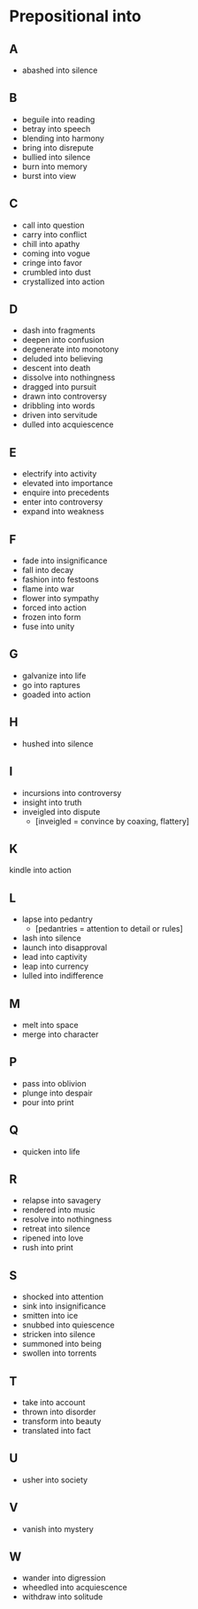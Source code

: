 # Prepositional into

## A

- abashed into silence

## B

- beguile into reading
- betray into speech
- blending into harmony
- bring into disrepute
- bullied into silence
- burn into memory
- burst into view

## C

- call into question
- carry into conflict
- chill into apathy
- coming into vogue
- cringe into favor
- crumbled into dust
- crystallized into action

## D

- dash into fragments
- deepen into confusion
- degenerate into monotony
- deluded into believing
- descent into death
- dissolve into nothingness
- dragged into pursuit
- drawn into controversy
- dribbling into words
- driven into servitude
- dulled into acquiescence

## E

- electrify into activity
- elevated into importance
- enquire into precedents
- enter into controversy
- expand into weakness

## F

- fade into insignificance
- fall into decay
- fashion into festoons
- flame into war
- flower into sympathy
- forced into action
- frozen into form
- fuse into unity

## G

- galvanize into life
- go into raptures
- goaded into action

## H

- hushed into silence

## I
- incursions into controversy
- insight into truth
- inveigled into dispute
  - [inveigled = convince by coaxing, flattery]

## K

kindle into action

## L

- lapse into pedantry
  - [pedantries = attention to detail or rules]
- lash into silence
- launch into disapproval
- lead into captivity
- leap into currency
- lulled into indifference

## M

- melt into space
- merge into character

## P

- pass into oblivion
- plunge into despair
- pour into print

## Q

- quicken into life

## R

- relapse into savagery
- rendered into music
- resolve into nothingness
- retreat into silence
- ripened into love
- rush into print

## S

- shocked into attention
- sink into insignificance
- smitten into ice
- snubbed into quiescence
- stricken into silence
- summoned into being
- swollen into torrents

## T

- take into account
- thrown into disorder
- transform into beauty
- translated into fact

## U

- usher into society

## V

- vanish into mystery

## W

- wander into digression
- wheedled into acquiescence
- withdraw into solitude